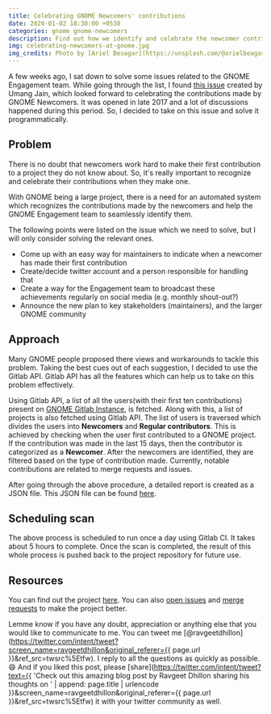 ```yaml
---
title: Celebrating GNOME Newcomers' contributions
date: 2020-01-02 18:30:00 +0530
categories: gnome gnome-newcomers
description: Find out how we identify and celebrate the newcomer contributions at GNOME.
img: celebrating-newcomers-at-gnome.jpg
img_credits: Photo by [Ariel Besagar](https://unsplash.com/@arielbeagar) on [Unsplash](https://unsplash.com)
---
```


A few weeks ago, I sat down to solve some issues related to the GNOME Engagement team. While going through the list, I found [this issue](https://gitlab.gnome.org/Teams/Engagement/General/issues/8) created by Umang Jain, which looked forward to celebrating the contributions made by GNOME Newcomers. It was opened in late 2017 and a lot of discussions happened during this period. So, I decided to take on this issue and solve it programmatically.

## Problem

There is no doubt that newcomers work hard to make their first contribution to a project they do not know about. So, it's really important to recognize and celebrate their contributions when they make one.

With GNOME being a large project, there is a need for an automated system which recognizes the contributions made by the newcomers and help the GNOME Engagement team to seamlessly identify them.

The following points were listed on the issue which we need to solve, but I will only consider solving the relevant ones.

* Come up with an easy way for maintainers to indicate when a newcomer has made their first contribution
* Create/decide twitter account and a person responsible for handling that
* Create a way for the Engagement team to broadcast these achievements regularly on social media (e.g. monthly shout-out?)
* Announce the new plan to key stakeholders (maintainers), and the larger GNOME community 

## Approach

Many GNOME people proposed there views and workarounds to tackle this problem. Taking the best cues out of each suggestion, I decided to use the Gitlab API. Gitlab API has all the features which can help us to take on this problem effectively.

Using Gitlab API, a list of all the users(with their first ten contributions) present on [GNOME Gitlab Instance](https://gitlab.gnome.org/), is fetched. Along with this, a list of projects is also fetched using Gitlab API. The list of users is traversed which divides the users into **Newcomers** and **Regular contributors**. This is achieved by checking when the user first contributed to a GNOME project. If the contribution was made in the last 15 days, then the contributor is categorized as a **Newcomer**. After the newcomers are identified, they are filtered based on the type of contribution made. Currently, notable contributions are related to merge requests and issues.

After going through the above procedure, a detailed report is created as a JSON file. This JSON file can be found [here](https://gitlab.gnome.org/ravgeetdhillon/newcomers-shoutout/blob/master/src/data/contributions.json).

## Scheduling scan

The above process is scheduled to run once a day using Gitlab CI. It takes about 5 hours to complete. Once the scan is completed, the result of this whole process is pushed back to the project repository for future use.

## Resources

You can find out the project [here](https://gitlab.gnome.org/ravgeetdhillon/newcomers-shoutout). You can also [open issues](https://gitlab.gnome.org/ravgeetdhillon/newcomers-shoutout/issues) and [merge requests](https://gitlab.gnome.org/ravgeetdhillon/newcomers-shoutoout/merge_requests) to make the project better. 

Lemme know if you have any doubt, appreciation or anything else that you would like to communicate to me. You can tweet me [@ravgeetdhillon](https://twitter.com/intent/tweet?screen_name=ravgeetdhillon&original_referer={{ page.url }}&ref_src=twsrc%5Etfw). I reply to all the questions as quickly as possible. 😄 And if you liked this post, please [share](https://twitter.com/intent/tweet?text={{ 'Check out this amazing blog post by Ravgeet Dhillon sharing his thoughts on ' | append: page.title | urlencode }}&screen_name=ravgeetdhillon&original_referer={{ page.url }}&ref_src=twsrc%5Etfw) it with your twitter community as well.
